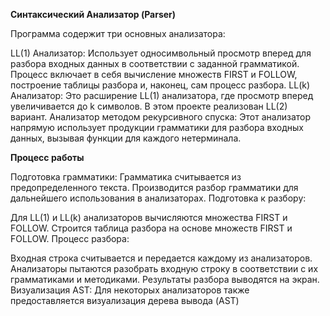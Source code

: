 **Синтаксический Анализатор (Parser)**

Программа содержит три основных анализатора:

LL(1) Анализатор: Использует односимвольный просмотр вперед для разбора входных данных в соответствии с заданной грамматикой. Процесс включает в себя вычисление множеств FIRST и FOLLOW, построение таблицы разбора и, наконец, сам процесс разбора.
LL(k) Анализатор: Это расширение LL(1) анализатора, где просмотр вперед увеличивается до k символов. В этом проекте реализован LL(2) вариант.
Анализатор методом рекурсивного спуска: Этот анализатор напрямую использует продукции грамматики для разбора входных данных, вызывая функции для каждого нетерминала.

**Процесс работы**



Подготовка грамматики:
Грамматика считывается из предопределенного текста.
Производится разбор грамматики для дальнейшего использования в анализаторах.
Подготовка к разбору:

Для LL(1) и LL(k) анализаторов вычисляются множества FIRST и FOLLOW.
Строится таблица разбора на основе множеств FIRST и FOLLOW.
Процесс разбора:

Входная строка считывается и передается каждому из анализаторов.
Анализаторы пытаются разобрать входную строку в соответствии с их грамматиками и методиками.
Результаты разбора выводятся на экран.
Визуализация AST: Для некоторых анализаторов также предоставляется визуализация дерева вывода (AST)
